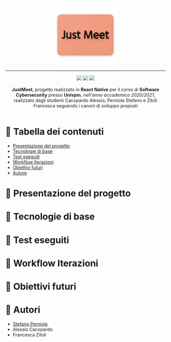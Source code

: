 <p align="center">
   <img src="JustMeet-Frontend/components/images/JustMeet.png">
</p>

---


<p align="center">
<img src="https://forthebadge.com/images/badges/built-with-love.svg"/>
<img src="https://forthebadge.com/images/badges/built-for-android.svg"/>
<img src="https://forthebadge.com/images/badges/cc-0.svg"/><br><br>
    <b>JustMeet</b>, progetto realizzato in <b>React Native</b> per il corso di <b>Software Cybersecurity</b> presso <b>Univpm</b>, <i>nell'anno accademico 2020/2021</i>, realizzato dagli studenti Cacopardo Alessio, Perniola Stefano e Zitoli Francesca seguendo i canoni di sviluppo proposti
    <br><br><b>
</b></p>

# 📔 Tabella dei contenuti

- [Presentazione del progetto](#panoramica)
- [Tecnologie di base](#tecno)
- [Test eseguiti](#test)
- [Workflow Iterazioni](#workflow)
- [Obiettivi futuri](#obiettivi)
- [Autore](#autore)

# 📝 Presentazione del progetto <a name = "panoramica"></a>


# 🧰 Tecnologie di base <a name = "tecno"></a>



# 🧪 Test eseguiti <a name = "test"></a>




# 📁 Workflow Iterazioni <a name="workflow"></a>



# 🎯 Obiettivi futuri <a name = "obiettivi"></a>


# 🔭 Autori <a name = "autore"></a>

- [Stefano Perniola](https://github.com/xniola)
- Alessio Cacopardo
- Francesca Zitoli
